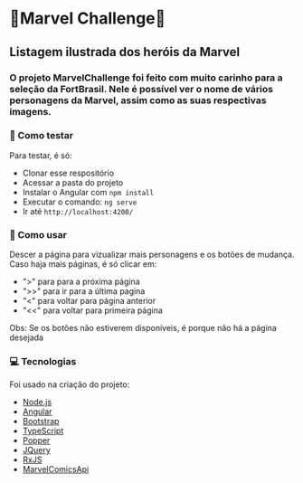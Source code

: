 
# :milky_way:Marvel Challenge:milky_way:
## Listagem ilustrada dos heróis da Marvel

### O projeto MarvelChallenge foi feito com muito carinho para a seleção da FortBrasil. Nele é possível ver o nome de vários personagens da Marvel, assim como as suas respectivas imagens. 

### :page_facing_up: Como testar

Para testar, é só:
- Clonar esse respositório
- Acessar a pasta do projeto
- Instalar o Angular com `npm install`
- Executar o comando: `ng serve`
- Ir até  `http://localhost:4200/`

### :mag_right: Como usar

Descer a página para vizualizar mais personagens e os botões de mudança. Caso haja mais páginas, é só clicar em:
- ">" para para a próxima página
- ">>" para ir para a última pagina
- "<" para voltar para página anterior
- "<<" para voltar para primeira página

Obs: Se os botões não estiverem disponíveis, é porque não há a página desejada 

### :computer: Tecnologias

Foi usado na criação do projeto: 


- [Node.js](https://nodejs.org/en/)
- [Angular](https://angular.io/)
- [Bootstrap](https://getbootstrap.com/)
- [TypeScript](https://www.typescriptlang.org/)
- [Popper](https://popper.js.org/)
- [JQuery](https://jquery.com/)
- [RxJS](https://rxjs-dev.firebaseapp.com/)
- [MarvelComicsApi](https://developer.marvel.com/)


